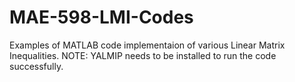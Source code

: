 # MAE-598-LMI-Codes
Examples of MATLAB code implementaion of various Linear Matrix Inequalities.
NOTE: YALMIP needs to be installed to run the code successfully.
